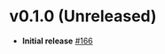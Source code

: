 # v0.1.0 (Unreleased)

* **Initial release** [#166](https://github.com/patrickcping/pingone-go-sdk-v2/pull/166)

